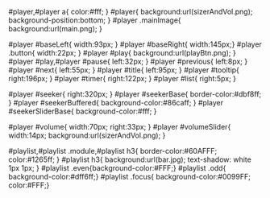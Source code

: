 #player,#player a{ color:#fff; }
#player{ background:url(sizerAndVol.png); background-position:bottom; }
#player .mainImage{ background:url(main.png); }

#player #baseLeft{ width:93px; }
#player #baseRight{ width:145px;}
#player .button{ width:22px; }
#player #play{ background:url(playBtn.png); }
#player #play,#player #pause{ left:32px; }
#player #previous{ left:8px; }
#player #next{ left:55px; }
#player #title{ left:95px; }
#player #tooltip{ right:196px; }
#player #timer{ right:122px; }
#player #list{ right:5px; }

#player #seeker{ right:320px; }
#player #seekerBase{ border-color:#dbf8ff; }
#player #seekerBuffered{ background-color:#86caff; }
#player #seekerSliderBase{ background-color:#fff; }

#player #volume{ width:70px; right:33px; }
#player #volumeSlider{ width:14px; background:url(sizerAndVol.png); }

#playlist,#playlist .module,#playlist h3{ border-color:#60AFFF; color:#1265ff; }
#playlist h3{ background:url(bar.jpg); text-shadow: white 1px 1px; }
#playlist .even{background-color:#FFF;}
#playlist .odd{ background-color:#dff6ff;}
#playlist .focus{ background-color:#0099FF; color:#FFF;}
